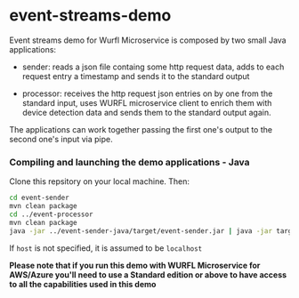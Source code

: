 # event-streams-demo

Event streams demo for Wurfl Microservice is composed by two small Java applications:

- sender: reads a json file containg some http request data, adds to each request entry a timestamp and sends it to the standard output

- processor: receives the http request json entries on by one from the standard input, uses WURFL microservice client to enrich them with device detection data and sends them to the standard output again.

The applications can work together passing the first one's output to the second one's input via pipe.
### Compiling and launching the demo applications - Java

Clone this repsitory on your local machine. 
Then:
```sh
cd event-sender
mvn clean package
cd ../event-processor
mvn clean package
java -jar ../event-sender-java/target/event-sender.jar | java -jar target/event-processor.jar --host <wm server IP address>
```

If `host` is not specified, it is assumed to be `localhost`

**Please note that if you run this demo with WURFL Microservice for AWS/Azure you'll need to use a Standard edition or above to have access to all the capabilities used in this demo**
